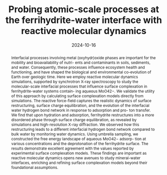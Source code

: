 ---
title: "Probing atomic-scale processes at the ferrihydrite-water interface with reactive molecular dynamics"
date: 2024-10-16
publishDate:  2024-10-26
authors: ["Ardalan Hayatifar", "**Junkai Zhang**", "Beatriz D. Moreno", "Valerie A. Schoepfer","Matthew B. J. Lindsay"]
publication_types: ["2"]
abstract: "Interfacial processes involving metal (oxyhydr)oxide phases are important for the mobility and bioavailability of nutri-
ents and contaminants in soils, sediments, and water. Consequently, these processes influence ecosystem health
and functioning, and have shaped the biological and environmental co-evolution of Earth over geologic time.
Here we employ reactive molecular dynamics simulations, supported by synchrotron X-ray spectroscopy to study
the molecular-scale interfacial processes that influence surface complexation in ferrihydrite-water systems contain-
ing aqueous MoO42−. We validate the utility of this approach by calculating surface complexation models directly
from simulations. The reactive force-field captures the realistic dynamics of surface restructuring, surface charge
equilibration, and the evolution of the interfacial water hydrogen bond network in response to adsorption and pro-
ton transfer. We find that upon hydration and adsorption, ferrihydrite restructures into a more disordered phase
through surface charge equilibration, as revealed by simulations and high-resolution X-ray diffraction. We observed
how this restructuring leads to a different interfacial hydrogen bond network compared to bulk water by monitoring
water dynamics. Using umbrella sampling, we constructed the free energy landscape of aqueous MoO42− adsorp-
tion at various concentrations and the deprotonation of the ferrihydrite surface. The results demonstrate excellent
agreement with the values reported by experimental surface complexation models. These findings are important
as reactive molecular dynamics opens new avenues to study mineral-water interfaces, enriching and refining surface
complexation models beyond their foundational assumptions."
featured: true
publication: "Geochem Trans 25, 10 (2024)"
links:
  - icon_pack: fas
    icon: scroll
    name: Link
    url: 'https://doi.org/10.1186/s12932-024-00094-8'
---